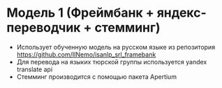 # Модель 1 (Фреймбанк  + яндекс-переводчик + стемминг)
- Использует обученную модель на русском языке из репозитория https://github.com/IINemo/isanlp_srl_framebank
- Для перевода на языких тюрской группы используется yandex translate api
- Стемминг производится с помощью пакета Apertium